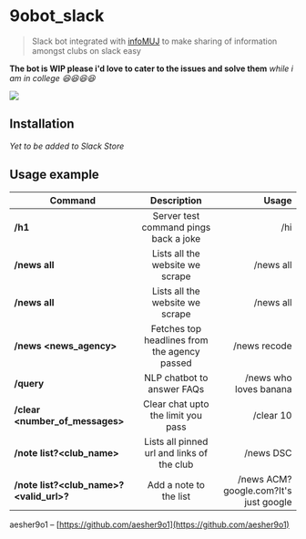 # 9obot_slack 
> Slack bot integrated with [infoMUJ](https://play.google.com/store/apps/details?id=app.manipal.aesher.infomuj&hl=en_US) to make sharing of information amongst clubs on slack easy


**The bot is WIP please i'd love to cater to the issues and solve them** *while i am in college :laughing::laughing::laughing::laughing:*

![](https://i.imgur.com/7gfwKam.png)

## Installation
*Yet to be added to Slack Store*

## Usage example

| Command        | Description          | Usage  |
| ------------- |:-------------:| -----:|
| **/h1**      | Server test command pings back a joke | /hi |
| **/news all**      | Lists all the website we scrape      |   /news all |
| **/news all**      | Lists all the website we scrape      |   /news all |
| **/news <news_agency>**      | Fetches top headlines from the agency passed      |   /news recode |
| **/query <query>**      | NLP chatbot to answer FAQs      |   /news who loves banana |
| **/clear <number_of_messages>**      | Clear chat upto the limit you pass     |   /clear 10 |
| **/note list?<club_name>**      | Lists all pinned url and links of the club      |   /news DSC |
| **/note list?<club_name>?<valid_url>?<description>**      | Add a note to the list      |   /news ACM?google.com?It's just google |




aesher9o1 – [https://github.com/aesher9o1](https://github.com/aesher9o1)


